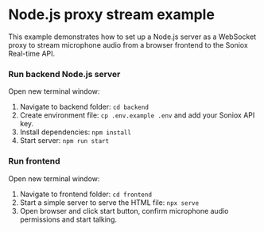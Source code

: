 # Node.js proxy stream example

This example demonstrates how to set up a Node.js server as a WebSocket proxy to stream microphone audio from a browser frontend to the Soniox Real-time API.

### Run backend Node.js server

Open new terminal window:

1. Navigate to backend folder: `cd backend`
2. Create environment file: `cp .env.example .env` and add your Soniox API key.
3. Install dependencies: `npm install`
4. Start server: `npm run start`

### Run frontend

Open new terminal window:

1. Navigate to frontend folder: `cd frontend`
2. Start a simple server to serve the HTML file: `npx serve`
3. Open browser and click start button, confirm microphone audio permissions and start talking.
